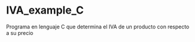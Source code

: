 # IVA_example_C
Programa en lenguaje C que determina el IVA de un producto con respecto a su precio
